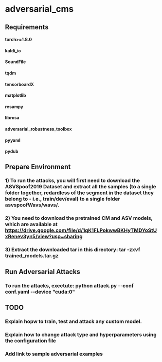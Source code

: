 # adversarial_cms

## Requirements
#### torch>=1.8.0
#### kaldi_io
#### SoundFile
#### tqdm
#### tensorboardX
#### matplotlib
#### resampy
#### librosa
#### adversarial_robustness_toolbox
#### pyyaml
#### pydub

## Prepare Environment
### 1) To run the attacks, you will first need to download the ASVSpoof2019 Dataset and extract all the samples (to a single folder together, redardless of the segment in the dataset they belong to - i.e., train/dev/eval) to a single folder asvspoofWavs/wavs/. 
### 2) You need to download the pretrained CM and ASV models, which are available at https://drive.google.com/file/d/1qK1FLPokwwBKHyTMDYoStUxRenev3yn5/view?usp=sharing
### 3) Extract the downloaded tar in this directory: tar -zxvf trained_models.tar.gz

## Run Adversarial Attacks
### To run the attacks, exectute: python attack.py --conf conf.yaml --device "cuda:0"

## TODO
### Explain hopw to train, test and attack any custom model. 
### Explain how to change attack type and hyperparameters using the configuration file
### Add link to sample adversarial examples
